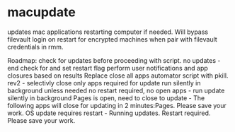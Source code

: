 # macupdate

updates mac applications restarting computer if needed. Will bypass filevault login on restart for encrypted machines when pair with filevault credentials in rmm.

Roadmap:
check for updates before proceeding with script.
  no updates - end
  check for and set restart flag
  perform user notifications and app closures based on results
Replace close all apps automator script with pkill.
  rev2 - selectivly close only apps required for update
run silently in background unless needed
  no restart required, no open apps - run update silently in background
  Pages is open, need to close to update - The following apps will close for updating in 2 minutes:Pages. Please save your work.
  OS update requires restart - Running updates. Restart required. Please save your work.
